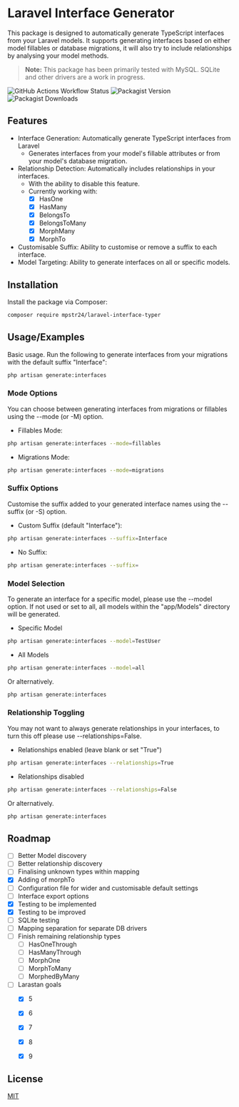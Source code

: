 
# Laravel Interface Generator

This package is designed to automatically generate TypeScript interfaces from your Laravel models. It supports generating interfaces based on either model fillables or database migrations, it will also try to include relationships by analysing your model methods.

> **Note:** This package has been primarily tested with MySQL. SQLite and other drivers are a work in progress.

![GitHub Actions Workflow Status](https://img.shields.io/github/actions/workflow/status/mpstr24/laravel-interface-generator/run-tests.yml?branch=main)
![Packagist Version](https://img.shields.io/packagist/v/mpstr24/laravel-interface-generator)
![Packagist Downloads](https://img.shields.io/packagist/dt/mpstr24/laravel-interface-generator)

## Features

- Interface Generation: Automatically generate TypeScript interfaces from Laravel
    - Generates interfaces from your model's fillable attributes or from your model's database migration.
- Relationship Detection: Automatically includes relationships in your interfaces.
  - With the ability to disable this feature.
  - Currently working with:
    - [x] HasOne
    - [x] HasMany
    - [x] BelongsTo
    - [x] BelongsToMany
    - [x] MorphMany
    - [x] MorphTo
- Customisable Suffix: Ability to customise or remove a suffix to each interface.
- Model Targeting: Ability to generate interfaces on all or specific models.
## Installation

Install the package via Composer:

```bash
composer require mpstr24/laravel-interface-typer
```



## Usage/Examples

Basic usage.
Run the following to generate interfaces from your migrations with the default suffix "Interface":

```bash
php artisan generate:interfaces
```

### Mode Options
You can choose between generating interfaces from migrations or fillables using the --mode (or -M) option.

- Fillables Mode:
```bash
php artisan generate:interfaces --mode=fillables
```

- Migrations Mode:

```bash
php artisan generate:interfaces --mode=migrations
```

### Suffix Options
Customise the suffix added to your generated interface names using the --suffix (or -S) option.

- Custom Suffix (default "Interface"):
```bash
php artisan generate:interfaces --suffix=Interface
```

- No Suffix:
```bash
php artisan generate:interfaces --suffix=
```

### Model Selection
To generate an interface for a specific model, please use the --model option. If not used or set to all, all models within the "app/Models" directory will be generated.

- Specific Model
```bash
php artisan generate:interfaces --model=TestUser
```

- All Models

```bash
php artisan generate:interfaces --model=all
```

Or alternatively.

```bash
php artisan generate:interfaces
```

### Relationship Toggling
You may not want to always generate relationships in your interfaces, to turn this off please use --relationships=False.

- Relationships enabled (leave blank or set "True")
```bash
php artisan generate:interfaces --relationships=True
```

- Relationships disabled

```bash
php artisan generate:interfaces --relationships=False
```

Or alternatively.

```bash
php artisan generate:interfaces
```

## Roadmap

- [ ] Better Model discovery
- [ ] Better relationship discovery
- [ ] Finalising unknown types within mapping
- [x] Adding of morphTo
- [ ] Configuration file for wider and customisable default settings
- [ ] Interface export options
- [x] Testing to be implemented
- [x] Testing to be improved
- [ ] SQLite testing
- [ ] Mapping separation for separate DB drivers
- [ ] Finish remaining relationship types
  - [ ] HasOneThrough
  - [ ] HasManyThrough
  - [ ] MorphOne
  - [ ] MorphToMany
  - [ ] MorphedByMany
- [ ] Larastan goals
  - [x] 5
  - [x] 6
  - [x] 7
  - [x] 8
  - [x] 9


## License

[MIT](https://choosealicense.com/licenses/mit/)

